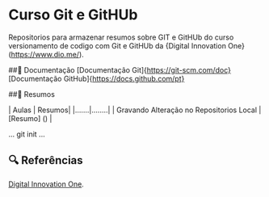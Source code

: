 
# Curso Git e GitHUb

Repositorios para armazenar resumos sobre GIT e GitHUb do curso versionamento de codigo com Git e GitHUb da {Digital Innovation One}(https://www.dio.me/).

##📃 Documentação 
[Documentação Git]{https://git-scm.com/doc}
[Documentação GitHub]{https://docs.github.com/pt}

 ##📃 Resumos

 | Aulas | Resumos|
 |.......|........|
 | Gravando Alteração no Repositorios Local | [Resumo]
() |

...
git init 
...


## 🔍 Referências
[Digital Innovation One]().